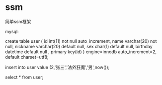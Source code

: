 # ssm
简单ssm框架

mysql:

create table user
(
 id int(11) not null auto_increment,
 name varchar(20) not null,
 nickname varchar(20) default null,
 sex char(1) default null,
 birthday datetime default null ,
 primary key(id)
)
engine=innodb auto_increment=2, default charset=utf8;

insert into user value (2,'张三','法外狂魔','男',now());

select * from user;
